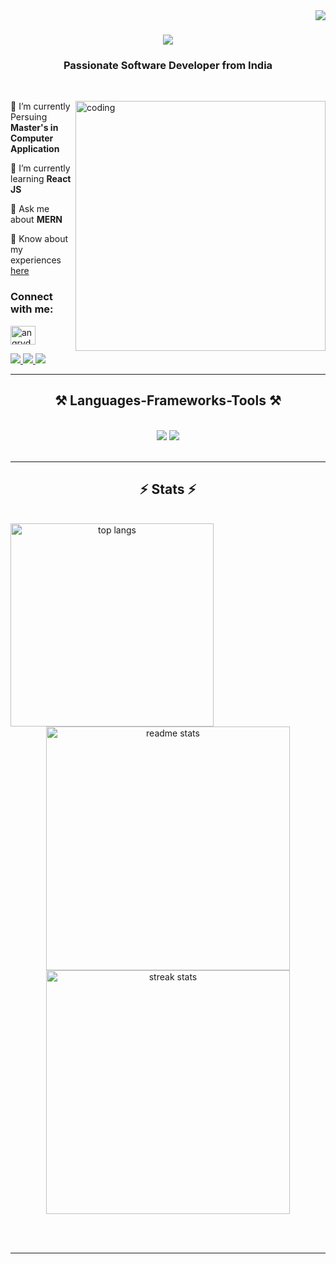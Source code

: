<img align="right" src="https://visitor-badge.laobi.icu/badge?page_id=rajeshverma1612" />

<h1 align="center">
    <img src="https://readme-typing-svg.herokuapp.com/?font=Righteous&size=35&center=true&vCenter=true&width=500&height=70&duration=4000&lines=Hi+There!+👋;+I'm+Rajesh+Verma;" />
</h1>

<h3 align="center">Passionate Software Developer from India</h3>

<br/>

<div align="left">
<img align="right" alt="coding" width="400" src="https://media4.giphy.com/media/RbDKaczqWovIugyJmW/giphy.gif?cid=ecf05e47ecjl70qdfhlf37pgt6dlee7njco24wh712ekrwwf&ep=v1_gifs_search&rid=giphy.gif&ct=g">
 
 🔭 I’m currently Persuing **Master's in Computer Application**
 
 🌱 I’m currently learning **React JS**

💬 Ask me about **MERN**

📄 Know about my experiences <a href="https://drive.google.com/file/d/1DjcKIO4hhYgcZAFn0mi5lDXPih3F7XkJ/view?usp=drive_link">here</a>

<h3 align="left">Connect with me:</h3>
<p align="left">
  <a href="https://www.leetcode.com/angrydemon" target="_blank">
    <img src="https://raw.githubusercontent.com/rahuldkjain/github-profile-readme-generator/master/src/images/icons/Social/leet-code.svg" alt="angrydemon" height="30" width="40" />
  </a>
  
</p>

</div>

 
<div align="left"> 
  <a href="mailto:verma.rajesh1612@gmail.com">
    <img src="https://img.shields.io/badge/Gmail-333333?style=for-the-badge&logo=gmail&logoColor=red" />
  </a>
  <a href="https://linkedin.com/in/rajeshverma001" target="_blank">
    <img src="https://img.shields.io/badge/LinkedIn-0077B5?style=for-the-badge&logo=linkedin&logoColor=white" target="_blank" />
  </a>
  <a href="https://rajeshverma1612.github.io/portfolio/" target="_blank">
     <img src="https://img.shields.io/badge/Portfolio-FF5722?style=for-the-badge&logo=todoist&logoColor=white" target="_blank" /> <!-- sqlite, safari, google-chrome are other good icon options -->
  </a>
</div>

 <hr/>
 
<h2 align="center">⚒️ Languages-Frameworks-Tools ⚒️</h2>
<br/>
<div align="center">
    <img src="https://skillicons.dev/icons?i=react,bootstrap,mui,html,css,vscode,github,figma,tailwind,git" />
    <img src="https://skillicons.dev/icons?i=nodejs,python,javascript,express,firebase,mongodb,c,cpp,java,mysql" /><br>
</div>

<br/>

<hr/>

<h2 align="center">⚡ Stats ⚡</h2>
<br>
<div align=center>
 <img width=325 align="left" src="https://github-readme-stats.vercel.app/api/top-langs/?username=rajeshverma1612&hide=HTML&langs_count=8&layout=compact&theme=react&border_radius=10&size_weight=0.5&count_weight=0.5&exclude_repo=github-readme-stats" alt="top langs" />
  <img width=390 src="https://github-readme-stats.vercel.app/api?username=rajeshverma1612&count_private=true&show_icons=true&theme=react&rank_icon=github&border_radius=10" alt="readme stats" />
  <br/>
   <img width=390 src="https://github-readme-streak-stats-salesp07.vercel.app/?user=rajeshverma1612&count_private=true&theme=react&border_radius=10" alt="streak stats"/>
</div>

<br/><br/>

<hr/>

<br/>


<br/>
